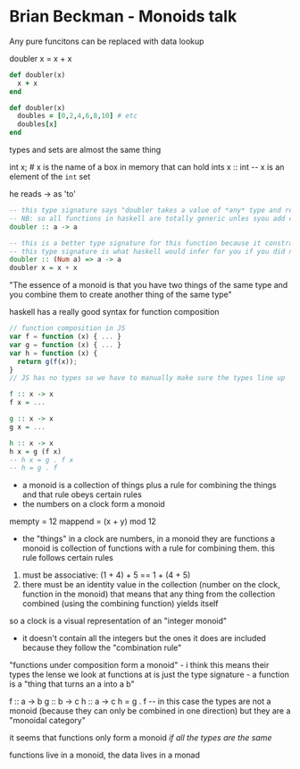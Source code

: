 # Brian Beckman - Monoids talk

Any pure funcitons can be replaced with data lookup

doubler x = x + x

```ruby
def doubler(x)
  x + x
end

def doubler(x)
  doubles = [0,2,4,6,8,10] # etc
  doubles[x]
end
```

types and sets are almost the same thing

int x; # x is the name of a box in memory that can hold ints x :: int -- x is an
element of the `int` set

he reads -> as 'to'

```haskell
-- this type signature says "doubler takes a value of *any* type and returns a value of the same type. There are no constraints on what this type can be."
-- NB: so all functions in haskell are totally generic unles syou add class constraints!!!
doubler :: a -> a

-- this is a better type signature for this function because it constrains the types that doubler will happily receive
-- this type signature is what haskell would infer for you if you did not provide one
doubler :: (Num a) => a -> a
doubler x = x + x
```

"The essence of a monoid is that you have two things of the same type and you
combine them to create another thing of the same type"

haskell has a really good syntax for function composition

```javascript
// function composition in JS
var f = function (x) { ... }
var g = function (x) { ... }
var h = function (x) {
  return g(f(x));
}
// JS has no types so we have to manually make sure the types line up
```

```haskell
f :: x -> x
f x = ...

g :: x -> x
g x = ...

h :: x -> x
h x = g (f x)
-- h x = g . f x
-- h = g . f

```

- a monoid is a collection of things plus a rule for combining the things and
  that rule obeys certain rules
- the numbers on a clock form a monoid

mempty = 12 mappend = (x + y) mod 12

- the "things" in a clock are numbers, in a monoid they are functions a monoid
  is collection of functions with a rule for combining them. this rule follows
  certain rules

1. must be associative: (1 + 4) + 5 == 1 + (4 + 5)
2. there must be an identity value in the collection (number on the clock,
   function in the monoid) that means that any thing from the collection
   combined (using the combining function) yields itself

so a clock is a visual representation of an "integer monoid"

- it doesn't contain all the integers but the ones it does are included because
  they follow the "combination rule"

"functions under composition form a monoid" - i think this means their types the
lense we look at functions at is just the type signature - a function is a
"thing that turns an a into a b"

f :: a -> b g :: b -> c h :: a -> c h = g . f -- in this case the types are not
a monoid (because they can only be combined in one direction) but they are a
"monoidal category"

it seems that functions only form a monoid _if all the types are the same_

functions live in a monoid, the data lives in a monad
